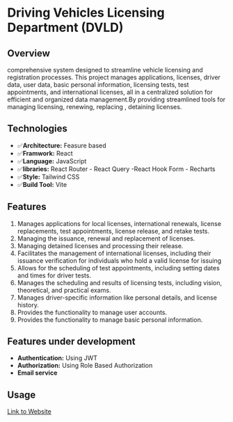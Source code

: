 # Driving Vehicles Licensing Department (DVLD)


## Overview
  comprehensive system designed to streamline vehicle licensing and registration processes. This project manages applications, licenses, driver data, user data, basic personal information, licensing tests, test appointments, and international licenses, all in a centralized solution for efficient and       organized data management.By providing streamlined tools for managing licensing, renewing, replacing , detaining licenses.

## Technologies
  - ✅**Architecture:** Feasure based
  - ✅**Framwork:** React
  - ✅**Language:** JavaScript
  - ✅**libraries:** React Router - React Query -React Hook Form - Recharts
  - ✅**Style:** Tailwind CSS
  - ✅**Build Tool:** Vite
  
## Features
  1. Manages applications for local licenses, international renewals, license replacements, test appointments, license release, and retake tests.
  2. Managing the issuance, renewal and replacement  of licenses.
  3. Managing detained licenses and processing their release.
  4. Facilitates the management of international licenses, including their issuance verification for individuals who hold a valid license  for issuing 
  5. Allows for the scheduling of test appointments, including setting dates and times for driver tests.
  6. Manages the scheduling and results of licensing tests, including vision, theoretical, and practical exams.
  7. Manages driver-specific information like personal details, and license history.
  8. Provides the functionality to manage user accounts.
  9. Provides the functionality to manage  basic personal information.


## Features under development
  - **Authentication:** Using JWT
  - **Authorization:** Using Role Based Authorization
  - **Email service**
  
## Usage
[Link to Website](https://licensemanagment.netlify.app)
